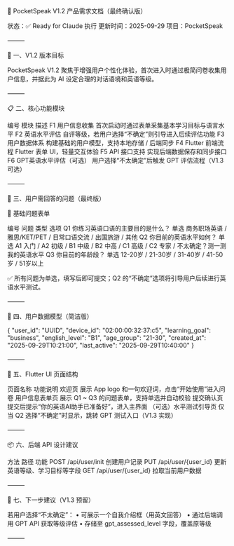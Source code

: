 

📄 PocketSpeak V1.2 产品需求文档（最终确认版）

状态：✅ Ready for Claude 执行
更新时间：2025-09-29
项目：PocketSpeak

⸻

🧩 一、V1.2 版本目标

PocketSpeak V1.2 聚焦于增强用户个性化体验，首次进入时通过极简问卷收集用户信息，并据此为 AI 设定合理的对话语境和英语等级。

⸻

📋 二、核心功能模块

编号	模块	描述
F1	用户信息收集	首次启动时通过表单采集基本学习目标与语言水平
F2	英语水平评估	自评等级，若用户选择“不确定”则引导进入后续评估功能
F3	用户数据体系	构建基础的用户模型，支持本地存储 / 后端同步
F4	Flutter 前端流程	Flutter 表单 UI，轻量交互体验
F5	API 接口支持	实现后端数据保存和同步接口
F6	GPT英语水平评估（可选）	用户选择“不太确定”后触发 GPT 评估流程（V1.3可选）


⸻

📄 三、用户需回答的问题（最终版）

👥 基础问题表单

编号	问题	类型	选项
Q1	你练习英语口语的主要目的是什么？	单选	商务职场英语 / 雅思/KET/PET / 日常口语交流 / 出国旅游 / 其他
Q2	你目前的英语水平如何？	单选	A1 入门 / A2 初级 / B1 中级 / B2 中高 / C1 高级 / C2 专家 / 不太确定？测一测我的英语水平
Q3	你目前的年龄段？	单选	12-20岁 / 21-30岁 / 31-40岁 / 41-50岁 / 51岁以上

✅ 所有问题为单选，填写后即可提交；Q2 的“不确定”选项将引导用户后续进行英语水平测试。

⸻

🧾 四、用户数据模型（简洁版）

{
  "user_id": "UUID",
  "device_id": "02:00:00:32:37:c5",
  "learning_goal": "business",
  "english_level": "B1",
  "age_group": "21-30",
  "created_at": "2025-09-29T10:21:00",
  "last_active": "2025-09-29T10:40:00"
}


⸻

🧱 五、Flutter UI 页面结构

页面名称	功能说明
欢迎页	展示 App logo 和一句欢迎词，点击“开始使用”进入问卷
用户信息表单页	展示 Q1 ~ Q3 的问题表单，支持单选并自动校验
提交确认页	提交后提示“你的英语AI助手已准备好”，进入主界面
（可选）水平测试引导页	仅当 Q2 选择“不确定”时显示，跳转 GPT 测试入口（V1.3 实现）


⸻

📦 六、后端 API 设计建议

方法	路径	功能
POST	/api/user/init	创建用户记录
PUT	/api/user/{user_id}	更新英语等级、学习目标等字段
GET	/api/user/{user_id}	拉取当前用户数据


⸻

🧠 七、下一步建议（V1.3 预留）

若用户选择“不太确定”：
	•	可展示一个自我介绍框（用英文回答）
	•	通过后端调用 GPT API 获取等级评估
	•	存储至 gpt_assessed_level 字段，覆盖原等级

⸻

